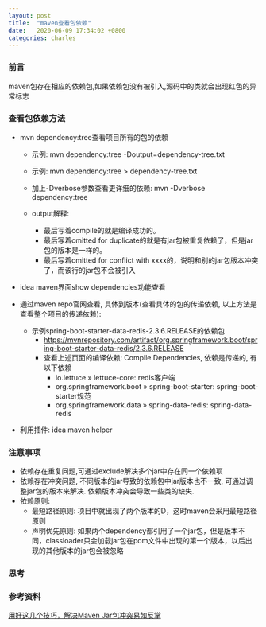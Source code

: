 ```yaml
---
layout: post
title:  "maven查看包依赖"
date:   2020-06-09 17:34:02 +0800
categories: charles
---
```


### 前言
maven包存在相应的依赖包,如果依赖包没有被引入,源码中的类就会出现红色的异常标志


### 查看包依赖方法
- mvn dependency:tree查看项目所有的包的依赖
	- 示例: mvn dependency:tree -Doutput=dependency-tree.txt

	- 示例: mvn dependency:tree > dependency-tree.txt

	- 加上-Dverbose参数查看更详细的依赖: mvn -Dverbose dependency:tree

	- output解释:
		- 最后写着compile的就是编译成功的。
		- 最后写着omitted for duplicate的就是有jar包被重复依赖了，但是jar包的版本是一样的。
		- 最后写着omitted for conflict with xxxx的，说明和别的jar包版本冲突了，而该行的jar包不会被引入


- idea maven界面show dependencies功能查看

- 通过maven repo官网查看, 具体到版本(查看具体的包的传递依赖, 以上方法是查看整个项目的传递依赖): 
	- 示例spring-boot-starter-data-redis-2.3.6.RELEASE的依赖包
		- https://mvnrepository.com/artifact/org.springframework.boot/spring-boot-starter-data-redis/2.3.6.RELEASE
		- 查看上述页面的编译依赖: Compile Dependencies, 依赖是传递的, 有以下依赖
			- io.lettuce » lettuce-core: redis客户端
			- org.springframework.boot » spring-boot-starter: spring-boot-starter规范
			- org.springframework.data » spring-data-redis: spring-data-redis

- 利用插件: idea maven helper

### 注意事项
- 依赖存在重复问题,可通过exclude解决多个jar中存在同一个依赖项
- 依赖存在冲突问题, 不同版本的jar导致的依赖包中jar版本也不一致, 可通过调整jar包的版本来解决. 依赖版本冲突会导致一些类的缺失.
- 依赖原则:
	- 最短路径原则: 项目中就出现了两个版本的D，这时maven会采用最短路径原则
	- 声明优先原则: 如果两个dependency都引用了一个jar包，但是版本不同，classloader只会加载jar包在pom文件中出现的第一个版本，以后出现的其他版本的jar包会被忽略

### 思考

### 参考资料
[用好这几个技巧，解决Maven Jar包冲突易如反掌](https://segmentfault.com/a/1190000023446358) 

